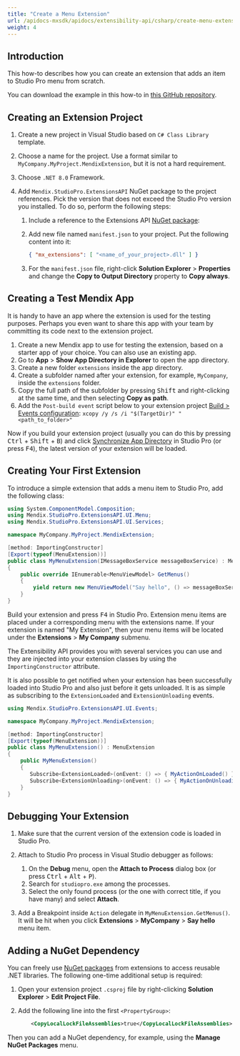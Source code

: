 ```yaml
---
title: "Create a Menu Extension"
url: /apidocs-mxsdk/apidocs/extensibility-api/csharp/create-menu-extension/
weight: 4
---
```


## Introduction

This how-to describes how you can create an extension that adds an item to Studio Pro menu from scratch.

You can download the example in this how-to in [this GitHub repository](https://github.com/mendix/ExtensionAPI-Samples).

## Creating an Extension Project

1. Create a new project in Visual Studio based on `C# Class Library` template.
2. Choose a name for the project. Use a format similar to `MyCompany.MyProject.MendixExtension`, but it is not a hard requirement.
3. Choose `.NET 8.0` Framework.
4. Add `Mendix.StudioPro.ExtensionsAPI` NuGet package to the project references. Pick the version that does not exceed the Studio Pro version you installed. To do so, perform the following steps:

    1. Include a reference to the Extensions API [NuGet package](https://www.nuget.org/packages/Mendix.StudioPro.ExtensionsAPI): 
    2. Add new file named `manifest.json` to your project. Put the following content into it:

        ```json
        { "mx_extensions": [ "<name_of_your_project>.dll" ] }
        ```

    3. For the `manifest.json` file, right-click **Solution Explorer** > **Properties** and change the **Copy to Output Directory** property to **Copy always**.

## Creating a Test Mendix App

It is handy to have an app where the extension is used for the testing purposes. Perhaps you even want to share this app with your team by committing its code next to the extension project.

1. Create a new Mendix app to use for testing the extension, based on a starter app of your choice. You can also use an existing app.
2. Go to **App** > **Show App Directory in Explorer** to open the app directory.
3. Create a new folder `extensions` inside the app directory.
4. Create a subfolder named after your extension, for example, `MyCompany`, inside the `extensions` folder.
5. Copy the full path of the subfolder by pressing <kbd>Shift</kbd> and right-clicking at the same time, and then selecting **Copy as path**.
6. Add the `Post-build event` script below to your extension project [Build > Events configuration](https://docs.microsoft.com/en-us/visualstudio/ide/how-to-specify-build-events-csharp?view=vs-2022):
   `xcopy /y /s /i "$(TargetDir)" "<path_to_folder>"`

Now if you build your extension project (usually you can do this by pressing <kbd>Ctrl</kbd> + <kbd>Shift</kbd> + <kbd>B</kbd>) and click [Synchronize App Directory](/refguide/app-menu/#synchronize) in Studio Pro (or press <kbd>F4</kbd>), the latest version of your extension will be loaded.

## Creating Your First Extension

To introduce a simple extension that adds a menu item to Studio Pro, add the following class:

```csharp
using System.ComponentModel.Composition;
using Mendix.StudioPro.ExtensionsAPI.UI.Menu;
using Mendix.StudioPro.ExtensionsAPI.UI.Services;

namespace MyCompany.MyProject.MendixExtension;

[method: ImportingConstructor]
[Export(typeof(MenuExtension))]
public class MyMenuExtension(IMessageBoxService messageBoxService) : MenuExtension
{
    public override IEnumerable<MenuViewModel> GetMenus()
    {
        yield return new MenuViewModel("Say hello", () => messageBoxService.ShowInformation("Hello World!"));
    }
}
```

Build your extension and press <kbd>F4</kbd> in Studio Pro. Extension menu items are placed under a corresponding menu with the extensions name. If your extension is named "My Extension", then your menu items will be located under the **Extensions** > **My Company** submenu.

The Extensibility API provides you with several services you can use and they are injected into your extension classes by using the `ImportingConstructor` attribute.

It is also possible to get notified when your extension has been successfully loaded into Studio Pro and also just before it gets unloaded. It is as simple as subscribing to the `ExtensionLoaded` and `ExtensionUnloading` events.

```csharp
using Mendix.StudioPro.ExtensionsAPI.UI.Events;

namespace MyCompany.MyProject.MendixExtension;

[method: ImportingConstructor]
[Export(typeof(MenuExtension))]
public class MyMenuExtension() : MenuExtension
{
    public MyMenuExtension()
    {
       Subscribe<ExtensionLoaded>(onEvent: () => { MyActionOnLoaded() });
       Subscribe<ExtensionUnloading>(onEvent: () => { MyActionOnUnloading() });
    }
}
```

## Debugging Your Extension

1. Make sure that the current version of the extension code is loaded in Studio Pro.
2. Attach to Studio Pro process in Visual Studio debugger as follows:
   1. On the **Debug** menu, open the **Attach to Process** dialog box  (or press <kbd>Ctrl</kbd> + <kbd>Alt</kbd> + <kbd>P</kbd>).
   2. Search for `studiopro.exe` among the processes.
   3. Select the only found process (or the one with correct title, if you have many) and select **Attach**.

3. Add a Breakpoint inside `Action` delegate in `MyMenuExtension.GetMenus()`. It will be hit when you click **Extensions** > **MyCompany** > **Say hello** menu item.

## Adding a NuGet Dependency

You can freely use [NuGet packages](https://www.nuget.org/) from extensions to access reusable .NET libraries. The following one-time additional setup is required:

1. Open your extension project `.csproj` file by right-clicking **Solution Explorer** > **Edit Project File**.
2. Add the following line into the first `<PropertyGroup>`:

    ```xml
        <CopyLocalLockFileAssemblies>true</CopyLocalLockFileAssemblies>
    ```

Then you can add a NuGet dependency, for example, using the **Manage NuGet Packages** menu.
